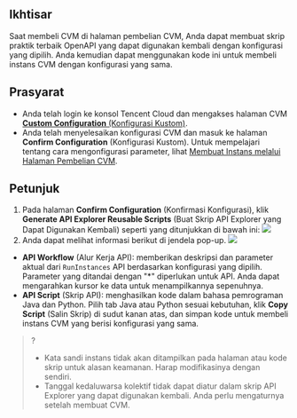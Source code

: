 ## Ikhtisar
Saat membeli CVM di halaman pembelian CVM, Anda dapat membuat skrip praktik terbaik OpenAPI yang dapat digunakan kembali dengan konfigurasi yang dipilih. Anda kemudian dapat menggunakan kode ini untuk membeli instans CVM dengan konfigurasi yang sama.

## Prasyarat
- Anda telah login ke konsol Tencent Cloud dan mengakses halaman CVM [**Custom Configuration** (Konfigurasi Kustom)](https://buy.cloud.tencent.com/cvm?tab=custom).
- Anda telah menyelesaikan konfigurasi CVM dan masuk ke halaman **Confirm Configuration** (Konfigurasi Kustom). Untuk mempelajari tentang cara mengonfigurasi parameter, lihat [Membuat Instans melalui Halaman Pembelian CVM](https://intl.cloud.tencent.com/document/product/213/4855).

## Petunjuk
1. Pada halaman **Confirm Configuration** (Konfirmasi Konfigurasi), klik **Generate API Explorer Reusable Scripts** (Buat Skrip API Explorer yang Dapat Digunakan Kembali) seperti yang ditunjukkan di bawah ini:
![](https://main.qcloudimg.com/raw/7c095b6809c8815b15d4fe2c45b89305.png)
2. Anda dapat melihat informasi berikut di jendela pop-up.
![](https://main.qcloudimg.com/raw/5fba656be4ee0977245a7778f6a4c910.png)
 - **API Workflow** (Alur Kerja API): memberikan deskripsi dan parameter aktual dari `RunInstances` API berdasarkan konfigurasi yang dipilih. Parameter yang ditandai dengan "*" diperlukan untuk API. Anda dapat mengarahkan kursor ke data untuk menampilkannya sepenuhnya.
 - **API Script** (Skrip API): menghasilkan kode dalam bahasa pemrograman Java dan Python. Pilih tab Java atau Python sesuai kebutuhan, klik **Copy Script** (Salin Skrip) di sudut kanan atas, dan simpan kode untuk membeli instans CVM yang berisi konfigurasi yang sama.
>?
>- Kata sandi instans tidak akan ditampilkan pada halaman atau kode skrip untuk alasan keamanan. Harap modifikasinya dengan sendiri. 
>- Tanggal kedaluwarsa kolektif tidak dapat diatur dalam skrip API Explorer yang dapat digunakan kembali. Anda perlu mengaturnya setelah membuat CVM.
